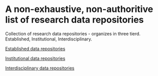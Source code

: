 # A non-exhaustive, non-authoritive list of research data repositories
Collection of research data repositories - organizes in three tierd. Established, Institutional, Interdisciplinary.

[Established data repositories](established_repositories.md)

[Institutional data repositories](institutional_repositories.md)

[Interdisciplinary data repositories](interdisciplinary_repositories.md)

